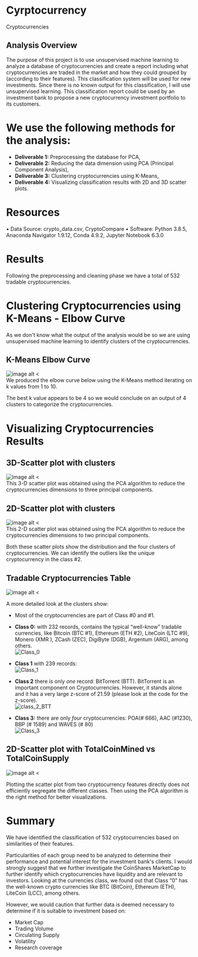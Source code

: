 # Cyrptocurrency
Cryptocurrencies
## Analysis Overview
The purpose of this project is to use unsupervised machine learning to analyze a database of cryptocurrencies and create a report including what cryptocurrencies are traded in the market and how they could grouped by (according to their features).  This classification system will be used for new investments.  Since there is no known output for this classification, I will use unsupervised learning.
This classification report could be used by an investment bank to propose a new cryptocurrency investment portfolio to its customers.

# We use the following methods for the analysis:
- **Deliverable 1:** Preprocessing the database for PCA,
- **Deliverable 2:** Reducing the data dimension using PCA (Principal Component Analysis),
- **Deliverable 3:** Clustering cryptocurrencies using K-Means,
- **Deliverable 4:** Visualizing classification results with 2D and 3D scatter plots.

# Resources
•	Data Source: crypto_data.csv, CryptoCompare
•	Software: Python 3.8.5, Anaconda Navigator 1.9.12, Conda 4.9.2, Jupyter Notebook 6.3.0

# Results
Following the preprocessing and cleaning phase we have a total of 532 tradable cryptocurrencies.

# Clustering Cryptocurrencies using K-Means - Elbow Curve
As we don't know what the output of the analysis would be so we are using unsupervised machine learning to identify clusters of the cryptocurrencies.

## K-Means Elbow Curve
![image alt <](/Images/bokeh_plot1_elbow.png)<br />
We produced the elbow curve below using the K-Means method iterating on k values from 1 to 10.

The best k value appears to be 4 so we would conclude on an output of 4 clusters to categorize the cryptocurrencies.


# Visualizing Cryptocurrencies Results
## 3D-Scatter plot with clusters
![image alt <](/Images/scatter.png)<br />
This 3-D scatter plot was obtained using the PCA algorithm to reduce the cryptocurrencies dimensions to three principal components.


## 2D-Scatter plot with clusters
![image alt <](/Images/scatter_by_class.png)<br />
This 2-D scatter plot was obtained using the PCA algorithm to reduce the cryptocurrencies dimensions to two principal components.

Both these scatter plots show the distribution and the four clusters of cryptocurrencies.
We can identify the outliers like the unique cryptocurrency in the class #2.


## Tradable Cryptocurrencies Table
![image alt <](/Images/tradable_currencies.PNG)<br />


A more detailed look at the clusters show:
- Most of the cryptocurrencies are part of Class #0 and #1.

- **Class 0:** with 232 records, contains the typical “well-know” tradable currencies, like Bitcoin (BTC #1), Ethereum (ETH #2), LiteCoin (LTC #9), Monero (XMR ), ZCash (ZEC), DigiByte (DGB), Argentum (ARG), among others.<br />
![Class_0](https://user-images.githubusercontent.com/73545138/113385722-ad5dac80-9356-11eb-883e-22ead5668999.PNG)

- **Class 1** with 239 records: <br />
![Class_1](https://user-images.githubusercontent.com/73545138/113385726-af277000-9356-11eb-8be0-0fa1883a61aa.PNG)

- **Class 2** there is only *one* record: BitTorrent (BTT).  BitTorrent is an important component on Cryptocurrencies.  However, it stands alone and it has a very large z-score of 21.59 (please look at the code for the z-score).<br />
![class_2_BTT](https://user-images.githubusercontent.com/73545138/113385730-b0f13380-9356-11eb-9739-b386246df14c.PNG)

- **Class 3:** there are only *four* cryptocurrencies: POA(# 666), AAC (#1230), BBP (# 1589) and  WAVES (# 80)<br />
![Class_3](https://user-images.githubusercontent.com/73545138/113385734-b2226080-9356-11eb-91a7-0a700059fee8.PNG)

## 2D-Scatter plot with TotalCoinMined vs TotalCoinSupply <br />
![image alt <](/Images/box_plot.png)<br />

Plotting the scatter plot from two cryptocurrency features directly does not efficiently segregate the different classes. Then using the PCA algorithm is the right method for better visualizations.


# Summary
We have identified the classification of 532 cryptocurrencies based on similarities of their features.

Particularities of each group need to be analyzed to determine their performance and potential interest for the investment bank's clients. 
I would strongly suggest that we further investigate the CoinShares MarketCap to further identify which cryptocurrencies have liquidity and are relevant to investors.  Looking at the currencies class, we found out that Class “0” has the well-known crypto currencies like BTC (BitCoin), Ethereum (ETH), LiteCoin (LCC), among others.

However, we would caution that further data is deemed necessary to determine if it is suitable to investment based on:
- Market Cap
- Trading Volume
- Circulating Supply
- Volatility
- Research coverage

